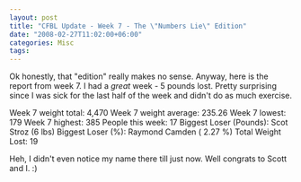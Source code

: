 ```yaml
---
layout: post
title: "CFBL Update - Week 7 - The \"Numbers Lie\" Edition"
date: "2008-02-27T11:02:00+06:00"
categories: Misc 
tags: 
---
```


Ok honestly, that "edition" really makes no sense. Anyway, here is the report from week 7. I had a <i>great</i> week - 5 pounds lost. Pretty surprising since I was sick for the last half of the week and didn't do as much exercise. 

Week 7 weight total: 4,470
Week 7 weight average: 235.26
Week 7 lowest: 179
Week 7 highest: 385
People this week: 17
Biggest Loser (Pounds): Scot Stroz (6 lbs)
Biggest Loser (%): Raymond Camden ( 2.27 %)
Total Weight Lost: 19

Heh, I didn't even notice my name there till just now. Well congrats to Scott and I. :)